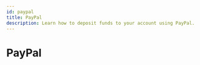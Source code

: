 ```yaml
---
id: paypal
title: PayPal
description: Learn how to deposit funds to your account using PayPal.
---
```


# PayPal